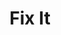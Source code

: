 ---
pid: NS170
title: Fix It
location_transcription: Most trafficed intersection in Philly
zipcode: '19133'
outside_phl: 
neighborhood: Fairhill,North Philadelphia
age: '25'
age_range: 20-29
instagram: 
image_file_name: NS_170.jpg
proposal_transcription: The monument is a giant pot hole in the middle of an intersection
topic: Unknown
topic_summary: '0'
type: Street
keywords_other: 
credit: Jermey Jissa
image_labels: A staged hole in the middle of a busy intersection
twitter: 
facebook: 
permalink: "/monuments/ns170/"
layout: item-page
---